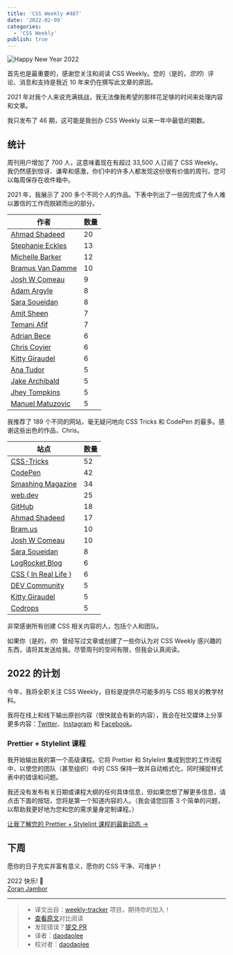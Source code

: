 ```yaml
---
title: 'CSS Weekly #487'
date: '2022-02-09'
categories:
  - 'CSS Weekly'
publish: true
---
```


![Happy New Year 2022](https://css-weekly.com/wp-content/uploads/2022/01/cssweekly-issue487-year-in-review.jpg)

<!--以上是预览信息，图片一张或限制百字左右，前者优先-->
<!-- more -->

首先也是最重要的，感谢您关注和阅读 CSS Weekly。您的（是的，_您的_）评论、消息和支持是我近 10 年来仍在撰写此文章的原因。

2021 年对我个人来说充满挑战，我无法像我希望的那样花足够的时间来处理内容和文章。

我只发布了 46 期，这可能是我创办 CSS Weekly 以来一年中最低的期数。

## 统计

周刊用户增加了 700 人，这意味着现在有超过 33,500 人订阅了 CSS Weekly。我仍然感到惊讶、谦卑和感激，你们中的许多人都发现这份很有价值的周刊，您可以每周保存在收件箱中。

2021 年，我展示了 200 多个不同个人的作品。下表中列出了一些因完成了令人难以置信的工作而脱颖而出的部分。

| 作者                                                                                                             | 数量 |
| -------------------------------------------------------------------------------------------------------------- | -- |
| [Ahmad Shadeed](https://ishadeed.com/?utm_source=CSS-Weekly&utm_campaign=Issue-487&utm_medium=email)           | 20 |
| [Stephanie Eckles](https://thinkdobecreate.com/?utm_source=CSS-Weekly&utm_campaign=Issue-487&utm_medium=email) | 13 |
| [Michelle Barker](https://michellebarker.co.uk/?utm_source=CSS-Weekly&utm_campaign=Issue-487&utm_medium=email) | 12 |
| [Bramus Van Damme](https://www.bram.us/?utm_source=CSS-Weekly&utm_campaign=Issue-487&utm_medium=email)         | 10 |
| [Josh W Comeau](https://www.joshwcomeau.com/?utm_source=CSS-Weekly&utm_campaign=Issue-487&utm_medium=email)    | 9  |
| [Adam Argyle](https://nerdy.dev/?utm_source=CSS-Weekly&utm_campaign=Issue-487&utm_medium=email)                | 8  |
| [Sara Soueidan](https://www.sarasoueidan.com/?utm_source=CSS-Weekly&utm_campaign=Issue-487&utm_medium=email)   | 8  |
| [Amit Sheen](https://amitsh.com/?utm_source=CSS-Weekly&utm_campaign=Issue-487&utm_medium=email)                | 7  |
| [Temani Afif](https://www.temani-afif.com/?utm_source=CSS-Weekly&utm_campaign=Issue-487&utm_medium=email)      | 7  |
| [Adrian Bece](https://codeadrian.github.io/?utm_source=CSS-Weekly&utm_campaign=Issue-487&utm_medium=email)     | 6  |
| [Chris Coyier](https://chriscoyier.net/?utm_source=CSS-Weekly&utm_campaign=Issue-487&utm_medium=email)         | 6  |
| [Kitty Giraudel](https://kittygiraudel.com/?utm_source=CSS-Weekly&utm_campaign=Issue-487&utm_medium=email)     | 6  |
| [Ana Tudor](https://twitter.com/anatudor?utm_source=CSS-Weekly&utm_campaign=Issue-487&utm_medium=email)        | 5  |
| [Jake Archibald](https://jakearchibald.com/?utm_source=CSS-Weekly&utm_campaign=Issue-487&utm_medium=email)     | 5  |
| [Jhey Tompkins](https://jhey.dev/?utm_source=CSS-Weekly&utm_campaign=Issue-487&utm_medium=email)               | 5  |
| [Manuel Matuzovic](https://www.matuzo.at/?utm_source=CSS-Weekly&utm_campaign=Issue-487&utm_medium=email)       | 5  |

我推荐了 189 个不同的网站，毫无疑问地向 CSS Tricks 和 CodePen 的最多。感谢这些出色的作品，Chris。

| 站点                                                                                                                  | 数量 |
| ------------------------------------------------------------------------------------------------------------------- | -- |
| [CSS-Tricks](https://css-tricks.com?utm_source=CSS-Weekly&utm_campaign=Issue-487&utm_medium=email)                  | 52 |
| [CodePen](https://codepen.io?utm_source=CSS-Weekly&utm_campaign=Issue-487&utm_medium=email)                         | 42 |
| [Smashing Magazine](https://www.smashingmagazine.com?utm_source=CSS-Weekly&utm_campaign=Issue-487&utm_medium=email) | 34 |
| [web.dev](https://web.dev?utm_source=CSS-Weekly&utm_campaign=Issue-487&utm_medium=email)                            | 25 |
| [GitHub](https://github.com?utm_source=CSS-Weekly&utm_campaign=Issue-487&utm_medium=email)                          | 18 |
| [Ahmad Shadeed](https://ishadeed.com?utm_source=CSS-Weekly&utm_campaign=Issue-487&utm_medium=email)                 | 17 |
| [Bram.us](https://www.bram.us?utm_source=CSS-Weekly&utm_campaign=Issue-487&utm_medium=email)                        | 10 |
| [Josh W Comeau](https://www.joshwcomeau.com?utm_source=CSS-Weekly&utm_campaign=Issue-487&utm_medium=email)          | 10 |
| [Sara Soueidan](https://www.sarasoueidan.com?utm_source=CSS-Weekly&utm_campaign=Issue-487&utm_medium=email)         | 8  |
| [LogRocket Blog](https://blog.logrocket.com?utm_source=CSS-Weekly&utm_campaign=Issue-487&utm_medium=email)          | 6  |
| [CSS { In Real Life }](https://css-irl.info?utm_source=CSS-Weekly&utm_campaign=Issue-487&utm_medium=email)          | 6  |
| [DEV Community](https://dev.to?utm_source=CSS-Weekly&utm_campaign=Issue-487&utm_medium=email)                       | 5  |
| [Kitty Giraudel](https://kittygiraudel.com?utm_source=CSS-Weekly&utm_campaign=Issue-487&utm_medium=email)           | 5  |
| [Codrops](https://tympanus.net?utm_source=CSS-Weekly&utm_campaign=Issue-487&utm_medium=email)                       | 5  |

非常感谢所有创建 CSS 相关内容的人，包括个人和团队。

如果你（是的，_你_）曾经写过文章或创建了一些你认为对 CSS Weekly 感兴趣的东西，请将其发送给我。尽管周刊的空间有限，但我会认真阅读。

## 2022 的计划

今年，我将全职关注 CSS Weekly，目标是提供尽可能多的与 CSS 相关的教学材料。

我将在线上和线下输出原创内容（很快就会有新的内容），我会在社交媒体上分享更多内容：[Twitter](https://twitter.com/CSSWeekly)、[Instagram](https://www.instagram.com/cssweekly/) 和 [Facebook](https://www.facebook.com/CSSWeekly/)。

### Prettier + Stylelint 课程

我开始输出我的第一个高级课程。它将 Prettier 和 Stylelint 集成到您的工作流程中，以使您的团队（甚至组织）中的 CSS 保持一致并自动格式化，同时捕捉样式表中的错误和问题。

我还没有发布有关日期或课程大纲的任何具体信息，但如果您想了解更多信息，请点击下面的按钮，您将是第一个知道内容的人。（我会请您回答 3 个简单的问题，以帮助我更好地为您和您的需求量身定制课程。）

[让我了解您的 Prettier + Stylelint 课程的最新动态 →](https://sprw.io/stt-26e4f7)

## 下周

愿你的日子充实并富有意义，愿你的 CSS 干净、可维护！

2022 快乐! 🥂  
[Zoran Jambor](https://twitter.com/ZoranJambor)

---

> - 译文出自：[weekly-tracker](https://github.com/FEDarling/weekly-tracker) 项目，期待你的加入！
> - [查看原文](https://css-weekly.com/issue-487/)对比阅读
> - 发现错误？[提交 PR](https://github.com/FEDarling/weekly-tracker/blob/main/weeklys/css_weekly/487)
> - 译者：[daodaolee](https://github.com/daodaolee)
> - 校对者：[daodaolee](https://github.com/daodaolee)
